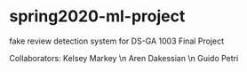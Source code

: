 # spring2020-ml-project
fake review detection system for DS-GA 1003 Final Project


Collaborators:
Kelsey Markey \n
Aren Dakessian \n
Guido Petri

